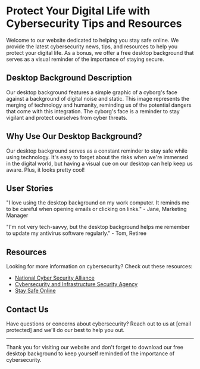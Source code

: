 <!--font:Raleway-->

# Protect Your Digital Life with Cybersecurity Tips and Resources

Welcome to our website dedicated to helping you stay safe online. We provide the latest cybersecurity news, tips, and resources to help you protect your digital life. As a bonus, we offer a free desktop background that serves as a visual reminder of the importance of staying secure.

## Desktop Background Description

Our desktop background features a simple graphic of a cyborg's face against a background of digital noise and static. This image represents the merging of technology and humanity, reminding us of the potential dangers that come with this integration. The cyborg's face is a reminder to stay vigilant and protect ourselves from cyber threats.

## Why Use Our Desktop Background?

Our desktop background serves as a constant reminder to stay safe while using technology. It's easy to forget about the risks when we're immersed in the digital world, but having a visual cue on our desktop can help keep us aware. Plus, it looks pretty cool!

## User Stories

"I love using the desktop background on my work computer. It reminds me to be careful when opening emails or clicking on links." - Jane, Marketing Manager

"I'm not very tech-savvy, but the desktop background helps me remember to update my antivirus software regularly." - Tom, Retiree

## Resources

Looking for more information on cybersecurity? Check out these resources:

- [National Cyber Security Alliance](#)
- [Cybersecurity and Infrastructure Security Agency](#)
- [Stay Safe Online](#)

## Contact Us

Have questions or concerns about cybersecurity? Reach out to us at [email protected] and we'll do our best to help you out.

---

Thank you for visiting our website and don't forget to download our free desktop background to keep yourself reminded of the importance of cybersecurity.

<!--

Write me content for website with wallpaper which alt text is:

"A wallpaper with a simple graphic of a cyborg's face, against a background of digital noise and static."

The name/title of the page should not be 1:1 copy of the alt text but rather a real content of the website which is using this wallpaper.

- Use markdown format 
- Start with heading
- Heading should be short and concise
- The content should look like a real website 
- The website should not be about the wallpaper, wallpaper is just a related background
- Heading should be contain work "wallpaper" or "background"
- Include real sections like references, contact, user stories, etc. use things relevant to the page purpose.
- Feel free to use structure like headings, bullets, numbering, blockquotes, paragraphs, horizontal lines, etc.
- You can use formatting like bold or _italic_
- You can include UTF-8 emojis
- Links should be only #hash anchors (and you can refer to the document itself)
- Do not include images


---


# Cybersecurity Wallpaper for Your Desktop Background

Welcome to our website dedicated to cybersecurity! We provide you with the latest news, tips, and tricks to keep your digital life safe. As a bonus, we offer a free wallpaper that will remind you of the importance of staying secure online.

## Wallpaper Description

Our wallpaper features a simple graphic of a cyborg's face against a background of digital noise and static. This image represents the merging of technology and humanity, reminding us of the potential dangers that come with this integration. The cyborg's face is a reminder to stay vigilant and protect ourselves from cyber threats.

## Why Use Our Wallpaper?

Our wallpaper serves as a constant reminder to stay safe while using technology. It's easy to forget about the risks when we're immersed in the digital world, but having a visual cue on our desktop can help keep us aware. Plus, it looks pretty cool!

## User Stories

"I love using the cybersecurity wallpaper on my work computer. It reminds me to be careful when opening emails or clicking on links." - Jane, Marketing Manager

"I'm not very tech-savvy, but the wallpaper helps me remember to update my antivirus software regularly." - Tom, Retiree

## References

Looking for more information on cybersecurity? Check out these resources:

- [National Cyber Security Alliance](#)
- [Cybersecurity and Infrastructure Security Agency](#)
- [Stay Safe Online](#)

## Contact Us

Have questions or concerns about cybersecurity? Reach out to us at [email protected] and we'll do our best to help you out.

---

Thank you for visiting our website and don't forget to download our cybersecurity wallpaper!


---


Heading should not include word "wallpaper". The website should not be about the wallpaper itself, wallpaper is just a related background, rewrite whole content.


---


# Protect Your Digital Life with Cybersecurity Tips and Resources

Welcome to our website dedicated to helping you stay safe online. We provide the latest cybersecurity news, tips, and resources to help you protect your digital life. As a bonus, we offer a free desktop background that serves as a visual reminder of the importance of staying secure.

## Desktop Background Description

Our desktop background features a simple graphic of a cyborg's face against a background of digital noise and static. This image represents the merging of technology and humanity, reminding us of the potential dangers that come with this integration. The cyborg's face is a reminder to stay vigilant and protect ourselves from cyber threats.

## Why Use Our Desktop Background?

Our desktop background serves as a constant reminder to stay safe while using technology. It's easy to forget about the risks when we're immersed in the digital world, but having a visual cue on our desktop can help keep us aware. Plus, it looks pretty cool!

## User Stories

"I love using the desktop background on my work computer. It reminds me to be careful when opening emails or clicking on links." - Jane, Marketing Manager

"I'm not very tech-savvy, but the desktop background helps me remember to update my antivirus software regularly." - Tom, Retiree

## Resources

Looking for more information on cybersecurity? Check out these resources:

- [National Cyber Security Alliance](#)
- [Cybersecurity and Infrastructure Security Agency](#)
- [Stay Safe Online](#)

## Contact Us

Have questions or concerns about cybersecurity? Reach out to us at [email protected] and we'll do our best to help you out.

---

Thank you for visiting our website and don't forget to download our free desktop background to keep yourself reminded of the importance of cybersecurity.

-->
